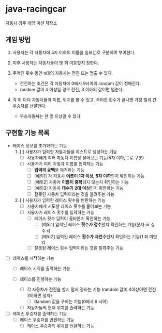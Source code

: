 # java-racingcar
자동차 경주 게임 미션 저장소

## 게임 방법
1. 사용자는 각 자동차에 5자 이하의 이름을 쉼표(,)로 구분하여 부여한다.

2. 이후 사용자는 자동차들이 몇 회 이동할지 정한다.

3. 주어진 횟수 동안 n대의 자동차는 전진 또는 멈출 수 있다.
    * 전진하는 조건은 각 자동차에 0에서 9사이의 random 값이 정해진다.
    * random 값이 4 이상일 경우 전진, 3 이하의 값이면 멈춘다.

4. 각 회 마다 자동차들의 이름, 위치를 볼 수 있고, 주어진 횟수가 끝나면 가장 멀리 간 우승자를 선발한다.
    * 우승자~~동차~~는 한 명 이상일 수 있다.

## 구현할 기능 목록
* 레이스 정보를 초기화하는 기능
    1. [ ] 사용자가 입력한 자동차들을 리스트로 생성하는 기능
        * [ ] 사용자에게 여러 자동차 이름을 물어보는 기능(5자 이하, ','로 구분)
        * [ ] 사용자가 여러 자동차 이름을 입력하는 기능
            * [ ] **입력의 공백**을 제거하는 기능
            * [ ] [예외1] 각 자동차 **이름이 1자 이상, 5자 이하**인지 확인하는 기능
            * [ ] [예외2] 자동차 **이름이 중복**되지 않는지 확인하는 기능
            * [ ] [예외3] 자동차 **대수가 2대 이상**인지 확인하는 기능
            * [ ] 잘못된 자동차 입력이라는 것을 알려주는 기능
    
    2. [ ] 사용자가 입력한 레이스 횟수를 반환하는 기능
        * [ ] 사용자에게 시도할 레이스 횟수를 물어보는 기능
        * [ ] 사용자가 레이스 횟수를 입력하는 기능
            * [ ] 레이스 횟수 입력이 올바른지 확인하는 기능
                * [ ] [예외1] 입력된 레이스 **횟수가 정수**인지 확인하는 기능(문자 or 실수 x)
                * [ ] [예외2] 입력된 레이스 **횟수가 자연수**인지 확인하는 기능(1 회 미만 x)
            * [ ] 잘못된 레이스 횟수 입력이라는 것을 알려주는 기능

* [ ] 레이스를 시작하는 기능
    * [ ] 레이스 시작을 출력하는 기능

    * [ ] 레이스를 진행하는 기능
        * [ ] 각 자동차가 전진을 할지 말지 정하는 기능 (random 값이 4이상이면 전진 3이하면 정지)
            * [ ] Random 값을 구하는 기능(0에서 9 사이)
        * [ ] 자동차들의 현재 위치를 출력하는 기능

* [ ] 레이스 우승자를 출력하는 기능
    * [ ] 레이스 우승자를 반환하는 기능
        * [ ] 레이스 우승자의 위치를 반환하는 기능